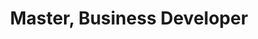 ---
title: Master, Business Developer
organization: Universite Polytechnique Hauts-de-France
organizationUrl: https://www.uphf.fr
location: Valencienne, FR
start: 2001-09-15
end: 2002-11-30
---